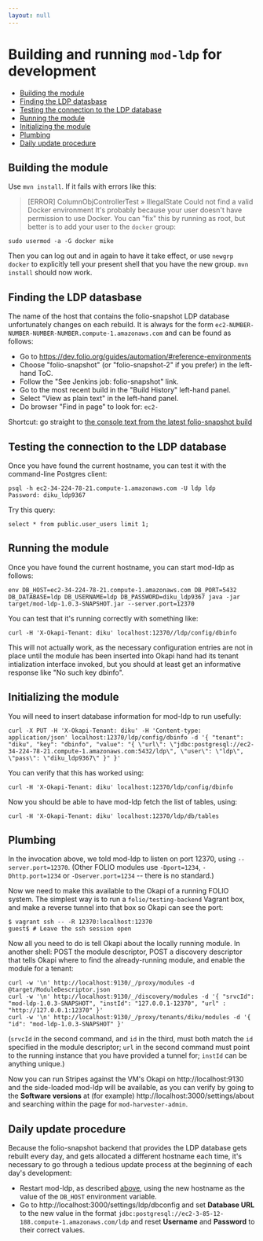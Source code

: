 ```yaml
---
layout: null
---
```


# Building and running `mod-ldp` for development

<!-- md2toc -l 2 running-in-dev.md -->
* [Building the module](#building-the-module)
* [Finding the LDP datasbase](#finding-the-ldp-datasbase)
* [Testing the connection to the LDP database](#testing-the-connection-to-the-ldp-database)
* [Running the module](#running-the-module)
* [Initializing the module](#initializing-the-module)
* [Plumbing](#plumbing)
* [Daily update procedure](#daily-update-procedure)


## Building the module

Use `mvn install`. If it fails with errors like this:
> [ERROR] ColumnObjControllerTest » IllegalState Could not find a valid Docker environment
It's probably because your user doesn't have permission to use Docker. You can "fix" this by running as root, but better is to add your user to the `docker` group:
```
sudo usermod -a -G docker mike
```
Then you can log out and in again to have it take effect, or use `newgrp docker` to explicitly tell your present shell that you have the new group. `mvn install` should now work.


## Finding the LDP datasbase

The name of the host that contains the folio-snapshot LDP database unfortunately changes on each rebuild. It is always for the form `ec2-NUMBER-NUMBER-NUMBER-NUMBER.compute-1.amazonaws.com` and can be found as follows:

* Go to https://dev.folio.org/guides/automation/#reference-environments
* Choose "folio-snapshot" (or "folio-snapshot-2" if you prefer) in the left-hand ToC.
* Follow the "See Jenkins job: folio-snapshot" link.
* Go to the most recent build in the "Build History" left-hand panel.
* Select "View as plain text" in the left-hand panel.
* Do browser "Find in page" to look for: `ec2-`

Shortcut: go straight to [the console text from the latest folio-snapshot build](https://jenkins-aws.indexdata.com/job/FOLIO_Reference_Builds/job/folio-snapshot/lastBuild/consoleText)


## Testing the connection to the LDP database

Once you have found the current hostname, you can test it with the command-line Postgres client:
```
psql -h ec2-34-224-78-21.compute-1.amazonaws.com -U ldp ldp
Password: diku_ldp9367
```
Try this query:
```
select * from public.user_users limit 1;
```


## Running the module

Once you have found the current hostname, you can start mod-ldp as follows:
```
env DB_HOST=ec2-34-224-78-21.compute-1.amazonaws.com DB_PORT=5432 DB_DATABASE=ldp DB_USERNAME=ldp DB_PASSWORD=diku_ldp9367 java -jar target/mod-ldp-1.0.3-SNAPSHOT.jar --server.port=12370
```

You can test that it's running correctly with something like:
```
curl -H 'X-Okapi-Tenant: diku' localhost:12370//ldp/config/dbinfo
```
This will not actually work, as the necessary configuration entries are not in place until the module has been inserted into Okapi hand had its tenant intialization interface invoked, but you should at least get an informative response like "No such key dbinfo".


## Initializing the module

You will need to insert database information for mod-ldp to run usefully:
```
curl -X PUT -H 'X-Okapi-Tenant: diku' -H 'Content-type: application/json' localhost:12370/ldp/config/dbinfo -d '{ "tenant": "diku", "key": "dbinfo", "value": "{ \"url\": \"jdbc:postgresql://ec2-34-224-78-21.compute-1.amazonaws.com:5432/ldp\", \"user\": \"ldp\", \"pass\": \"diku_ldp9367\" }" }'
```
You can verify that this has worked using:
```
curl -H 'X-Okapi-Tenant: diku' localhost:12370/ldp/config/dbinfo
```
Now you should be able to have mod-ldp fetch the list of tables, using:
```
curl -H 'X-Okapi-Tenant: diku' localhost:12370/ldp/db/tables
```

## Plumbing

In the invocation above, we told mod-ldp to listen on port 12370, using `--server.port=12370`. (Other FOLIO modules use 
`-Dport=1234`,
`-Dhttp.port=1234`
or
`-Dserver.port=1234` -- there is no standard.)

Now we need to make this available to the Okapi of a running FOLIO system. The simplest way is to run a `folio/testing-backend` Vagrant box, and make a reverse tunnel into that box so Okapi can see the port:
```
$ vagrant ssh -- -R 12370:localhost:12370
guest$ # Leave the ssh session open
```

Now all you need to do is tell Okapi about the locally running module. In another shell: POST the module descriptor, POST a discovery descriptor that tells Okapi where to find the already-running module, and enable the module for a tenant:
```
curl -w '\n' http://localhost:9130/_/proxy/modules -d @target/ModuleDescriptor.json
curl -w '\n' http://localhost:9130/_/discovery/modules -d '{ "srvcId": "mod-ldp-1.0.3-SNAPSHOT", "instId": "127.0.0.1-12370", "url" : "http://127.0.0.1:12370" }'
curl -w '\n' http://localhost:9130/_/proxy/tenants/diku/modules -d '{ "id": "mod-ldp-1.0.3-SNAPSHOT" }'
```

(`srvcId` in the second command, and `id` in the third, must both match the `id` specified in the module descriptor; `url` in the second command must point to the running instance that you have provided a tunnel for; `instId` can be anything unique.)

Now you can run Stripes against the VM's Okapi on http://localhost:9130 and the side-loaded mod-ldp will be available, as you can verify by going to the **Software versions** at (for example) http://localhost:3000/settings/about and searching within the page for `mod-harvester-admin`.


## Daily update procedure

Because the folio-snapshot backend that provides the LDP database gets rebuilt every day, and gets allocated a different hostname each time, it's necessary to go through a tedious update process at the beginning of each day's development:

* Restart mod-ldp, as described [above](#running-the-module), using the new hostname as the value of the `DB_HOST` environment variable.
* Go to http://localhost:3000/settings/ldp/dbconfig and set **Database URL** to the new value in the format `jdbc:postgresql://ec2-3-85-12-188.compute-1.amazonaws.com/ldp` and reset **Username** and **Password** to their correct values.


